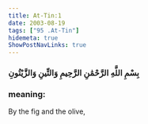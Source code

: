 ```yaml
---
title: At-Tin:1
date: 2003-08-19
tags: ["95 .At-Tin"]
hidemeta: true 
ShowPostNavLinks: true 
---
```

### بِسْمِ اللَّهِ الرَّحْمَٰنِ الرَّحِيمِ وَالتِّينِ وَالزَّيْتُونِ
### meaning: 
By the fig and the olive,
